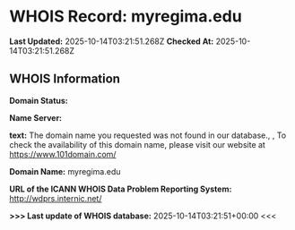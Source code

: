 # WHOIS Record: myregima.edu

**Last Updated:** 2025-10-14T03:21:51.268Z
**Checked At:** 2025-10-14T03:21:51.268Z

## WHOIS Information

**Domain Status:** 

**Name Server:** 

**text:** The domain name you requested was not found in our database., , To check the availability of this domain name, please visit our website at https://www.101domain.com/

**Domain Name:** myregima.edu

**URL of the ICANN WHOIS Data Problem Reporting System:** http://wdprs.internic.net/

**>>> Last update of WHOIS database:** 2025-10-14T03:21:51+00:00 <<<

